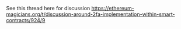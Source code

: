 See this thread here for discussion https://ethereum-magicians.org/t/discussion-around-2fa-implementation-within-smart-contracts/924/9
